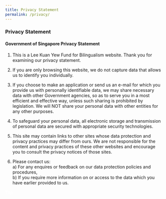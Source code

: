```yaml
---
title: Privacy Statement
permalink: /privacy/
---
```

###  Privacy Statement
#### **Government of Singapore Privacy Statement**

1. This is a Lee Kuan Yew Fund for Bilingualism website. Thank you for examining our privacy statement.

2. If you are only browsing this website, we do not capture data that allows us to identify you individually.

3. If you choose to make an application or send us an e-mail for which you provide us with personally identifiable data, we may share necessary data with other Government agencies, so as to serve you in a most efficient and effective way, unless such sharing is prohibited by legislation. We will NOT share your personal data with other entities for any other purposes. 

4. To safeguard your personal data, all electronic storage and transmission of personal data are secured with appropriate security technologies.

5. This site may contain links to other sites whose data protection and privacy practices may differ from ours. We are not responsible for the content and privacy practices of these other websites and encourage you to consult the privacy notices of those sites.

6. Please contact us: <br/>
    a)  For any enquires or feedback on our data protection policies and procedures,<br/>
    b)      If you require more information on or access to the data which you have earlier provided to us.

<div class="btntop"><a href="#top" style="text-decoration:none;"><span style="color:white"><b>Top</b></span></a></div>

